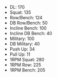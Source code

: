 * DL: 170
*  Squat: 135
*  Row/Bench: 124
*  DB Row/Bench: 50
*  Incline Bench: 100
*  Incline DB Bench: 40
*  Military: 100
*  DB Military: 40
*  Push Up: 34
*  Pull Up: 11
*  1RPM Squat: 280
*  1RPM Row: 225
*  1RPM Bench: 205
